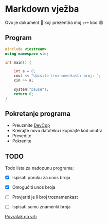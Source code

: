 # Markdown vježba
Ovo je dokument :memo: koji prezentira moj ```c++``` kod :smile:
## Program
```c++
#include <iostream>
using namespace std;

int main() {

    int a = 0;
    cout << "Upisite troznamenkasti broj: ";
    cin >> a;
    
    system("pause");
    return 0;
}
```
## Pokretanje programa
- Preuzmite [DevCpp](https://sourceforge.net/projects/orwelldevcpp/)
- Kreirajte novu datoteku i kopirajte kod unutra
- Prevedite
- Pokrenite
## TODO
Todo lista za nadopunu programa:

 - [x] Ispisati poruku za unos broja

 - [x] Omogućiti unos broja

 - [ ] Provjeriti je li broj troznamenkast

 - [ ] Ispisati sumu znamenki broja


[Povratak na vrh](#Markdown-vježba)
